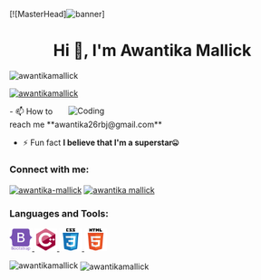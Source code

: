 [![MasterHead]![banner](https://user-images.githubusercontent.com/84182317/147418600-2b824161-867c-46ad-bf8b-e0e057a54a14.jpg)]
<h1 align="center">Hi 👋, I'm Awantika Mallick</h1>
<p align="left"> <img src="https://komarev.com/ghpvc/?username=awantikamallick&label=Profile%20views&color=0e75b6&style=flat" alt="awantikamallick" /> </p>

<p align="left"> <a href="https://github.com/ryo-ma/github-profile-trophy"><img src="https://github-profile-trophy.vercel.app/?username=awantikamallick" alt="awantikamallick" /></a> </p>
<img align="right" alt="Coding" width="400" src="https://cdn.dribbble.com/users/264642...">
- 📫 How to reach me **awantika26rbj@gmail.com**

- ⚡ Fun fact **I believe that I'm a superstar🤐**

<h3 align="left">Connect with me:</h3>
<p align="left">
<a href="https://linkedin.com/in/awantika-mallick" target="blank"><img align="center" src="https://raw.githubusercontent.com/rahuldkjain/github-profile-readme-generator/master/src/images/icons/Social/linked-in-alt.svg" alt="awantika-mallick" height="30" width="40" /></a>
<a href="https://fb.com/awantika mallick" target="blank"><img align="center" src="https://raw.githubusercontent.com/rahuldkjain/github-profile-readme-generator/master/src/images/icons/Social/facebook.svg" alt="awantika mallick" height="30" width="40" /></a>
</p>

<h3 align="left">Languages and Tools:</h3>
<p align="left"> <a href="https://getbootstrap.com" target="_blank" rel="noreferrer"> <img src="https://raw.githubusercontent.com/devicons/devicon/master/icons/bootstrap/bootstrap-plain-wordmark.svg" alt="bootstrap" width="40" height="40"/> </a> <a href="https://www.w3schools.com/cpp/" target="_blank" rel="noreferrer"> <img src="https://raw.githubusercontent.com/devicons/devicon/master/icons/cplusplus/cplusplus-original.svg" alt="cplusplus" width="40" height="40"/> </a> <a href="https://www.w3schools.com/css/" target="_blank" rel="noreferrer"> <img src="https://raw.githubusercontent.com/devicons/devicon/master/icons/css3/css3-original-wordmark.svg" alt="css3" width="40" height="40"/> </a> <a href="https://www.w3.org/html/" target="_blank" rel="noreferrer"> <img src="https://raw.githubusercontent.com/devicons/devicon/master/icons/html5/html5-original-wordmark.svg" alt="html5" width="40" height="40"/> </a> </p>

<p><img align="left" src="https://github-readme-stats.vercel.app/api/top-langs?username=awantikamallick&show_icons=true&locale=en&layout=compact" alt="awantikamallick" /></p>

<p>&nbsp;<img align="center" src="https://github-readme-stats.vercel.app/api?username=awantikamallick&show_icons=true&locale=en" alt="awantikamallick" /></p>
